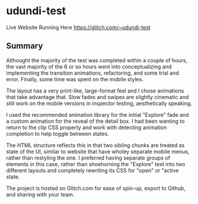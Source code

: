 # udundi-test

Live Website Running Here
https://glitch.com/~udundi-test

Summary
------------
Althought the majority of the test was completed within a couple of hours, the vast majority of the 6 or so hours went into conceptualizing and implementing the transition animations, refactoring, and some trial and error. Finally, some time was spent on the mobile styles.

The layout has a very print-like, large-format feel and I chose animations that take advantage that. Slow fades and swipes are slightly cinematic and still work on the mobile versions in inspector testing, aesthetically speaking.

I used the recommended animation library for the initial "Explore" fade and a custom animation for the reveal of the detail box. I had been wanting to return to the clip CSS property and work with detecting animation completion to help toggle between states. 

The HTML structure reflects this in that two sibling chunks are treated as state of the UI, similar to website that have wholey separate mobile menus, rather than restyling the one. I preferred having separate groups of elements in this case, rather than shoehorning the "Explore" text into two different layouts and completely rewriting its CSS for "open" or "active state. 

The project is hosted on Glitch.com for ease of spin-up, export to Github, and sharing with your team. 

